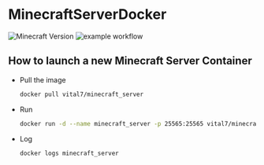 # MinecraftServerDocker
![Minecraft Version](https://img.shields.io/badge/Minecraft%20Version-1.15.2-brightgreen)
![example workflow](https://github.com/VitalSeptfonds/MinecraftServerDocker/actions/workflows/docker-image.yml/badge.svg)
## How to launch a new Minecraft Server Container
- Pull the image
  ```bash
  docker pull vital7/minecraft_server
  ```
- Run 
  ```bash
  docker run -d --name minecraft_server -p 25565:25565 vital7/minecraft_server
  ```
- Log
  ```bash
  docker logs minecraft_server
  ```
